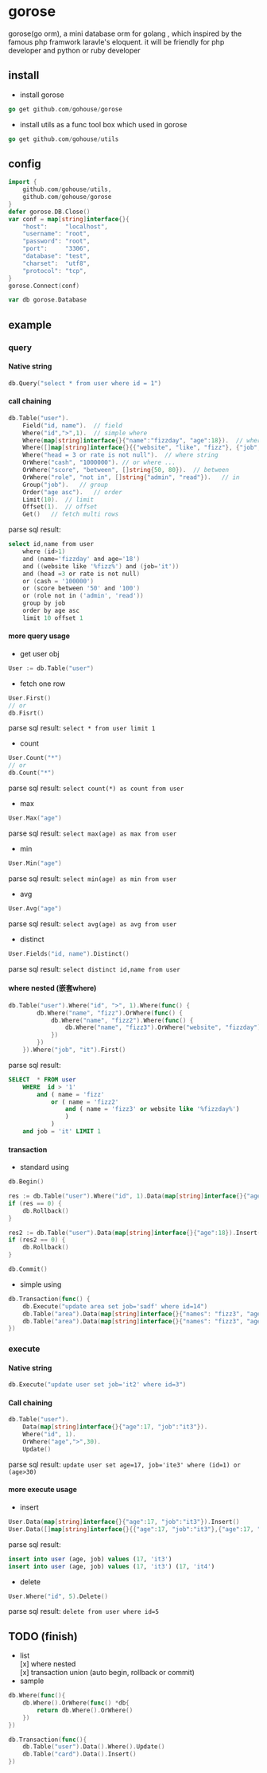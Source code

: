 # gorose
gorose(go orm), a mini database orm for golang , which inspired by the famous php framwork laravle's eloquent. it will be friendly for php developer and python or ruby developer
## install
- install gorose
```go
go get github.com/gohouse/gorose
```
- install utils as a func tool box which used in gorose
```go
go get github.com/gohouse/utils
```
## config
```go
import {
	github.com/gohouse/utils,
	github.com/gohouse/gorose
}
defer gorose.DB.Close()
var conf = map[string]interface{}{
    "host":     "localhost",
    "username": "root",
    "password": "root",
    "port":     "3306",
    "database": "test",
    "charset":  "utf8",
    "protocol": "tcp",
}
gorose.Connect(conf)

var db gorose.Database
```
## example
### query
#### Native string
```go
db.Query("select * from user where id = 1")
```
#### call chaining
```go
db.Table("user").
    Field("id, name").  // field
    Where("id",">",1).  // simple where
    Where(map[string]interface{}{"name":"fizzday", "age":18}).  // where object
    Where([]map[string]interface{}{{"website", "like", "fizz"}, {"job", "it"}}).    // multi where
    Where("head = 3 or rate is not null").  // where string
    OrWhere("cash", "1000000"). // or where ...
    OrWhere("score", "between", []string{50, 80}).  // between
    OrWhere("role", "not in", []string{"admin", "read"}).   // in 
    Group("job").   // group
    Order("age asc").   // order 
    Limit(10).  // limit
    Offset(1).  // offset
    Get()   // fetch multi rows
```
parse sql result: 
```go
select id,name from user 
    where (id>1) 
    and (name='fizzday' and age='18') 
    and ((website like '%fizz%') and (job='it'))
    and (head =3 or rate is not null)
    or (cash = '100000') 
    or (score between '50' and '100') 
    or (role not in ('admin', 'read'))
    group by job 
    order by age asc 
    limit 10 offset 1
```  
#### more query usage
- get user obj
```go
User := db.Table("user")
```
- fetch one row
```go
User.First()
// or
db.Fisrt()
```
parse sql result: `select * from user limit 1`  

- count
```go
User.Count("*")
// or 
db.Count("*")
```
parse sql result: `select count(*) as count from user`  

- max
```go
User.Max("age")
```
parse sql result: `select max(age) as max from user`  

- min
```go
User.Min("age")
```
parse sql result: `select min(age) as min from user`  

- avg
```go
User.Avg("age")
```
parse sql result: `select avg(age) as avg from user`  

- distinct
```go
User.Fields("id, name").Distinct()
```
parse sql result: `select distinct id,name from user`  

#### where nested (嵌套where)
```go
db.Table("user").Where("id", ">", 1).Where(func() {
		db.Where("name", "fizz").OrWhere(func() {
			db.Where("name", "fizz2").Where(func() {
				db.Where("name", "fizz3").OrWhere("website", "fizzday")
			})
		})
	}).Where("job", "it").First()
```
parse sql result: 
```sql
SELECT  * FROM user  
    WHERE  id > '1' 
        and ( name = 'fizz' 
            or ( name = 'fizz2' 
                and ( name = 'fizz3' or website like '%fizzday%')
                )
            ) 
    and job = 'it' LIMIT 1
```  

#### transaction
- standard using
```go
db.Begin()

res := db.Table("user").Where("id", 1).Data(map[string]interface{}{"age":18}).Update()
if (res == 0) {
	db.Rollback()
}

res2 := db.Table("user").Data(map[string]interface{}{"age":18}).Insert()
if (res2 == 0) {
	db.Rollback()
}

db.Commit()
```
- simple using
```go
db.Transaction(func() {
    db.Execute("update area set job='sadf' where id=14")
    db.Table("area").Data(map[string]interface{}{"names": "fizz3", "age": 3}).Insert()
    db.Table("area").Data(map[string]interface{}{"names": "fizz3", "age": 3}).Where("id",10).Update()
})
```

### execute
#### Native string
```go
db.Execute("update user set job='it2' where id=3")
```
#### Call chaining
```go
db.Table("user").
	Data(map[string]interface{}{"age":17, "job":"it3"}).
    Where("id", 1).
    OrWhere("age",">",30).
    Update()
```
parse sql result: `update user set age=17, job='ite3' where (id=1) or (age>30)`  

#### more execute usage
- insert  
```go
User.Data(map[string]interface{}{"age":17, "job":"it3"}).Insert()
User.Data([]map[string]interface{}{{"age":17, "job":"it3"},{"age":17, "job":"it4"}).Insert()
```
parse sql result: 
```sql
insert into user (age, job) values (17, 'it3')
insert into user (age, job) values (17, 'it3') (17, 'it4')
```

- delete  
```go
User.Where("id", 5).Delete()
```
parse sql result: `delete from user where id=5`  

## TODO (finish)
- list  
[x] where nested  
[x] transaction union (auto begin, rollback or commit) 
- sample  
```go
db.Where(func(){
	db.Where().OrWhere(func() *db{
		return db.Where().OrWhere()
	})
})
```
```go
db.Transaction(func(){
	db.Table("user").Data().Where().Update()
	db.Table("card").Data().Insert()
})
```